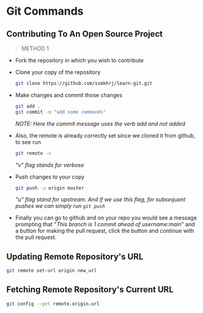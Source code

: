 # Git Commands

## Contributing To An Open Source Project

> METHOD 1

- Fork the repository in which you wish to contribute

- Clone your copy of the repository

  ```bash
  git clone https://github.com/ssmkhrj/learn-git.git
  ```

- Make changes and commit those changes

  ```bash
  git add .
  git commit -m "add some commands"
  ```

  _NOTE: Here the commit message uses the verb add and not added_

- Also, the remote is already correctly set since we cloned it from github, to see run

  ```bash
  git remote -v
  ```

  _"v" flag stands for verbose_

- Push changes to your copy

  ```bash
  git push -u origin master
  ```

  _"u" flag stand for upstream. And if we use this flag, for subsequent pushes we can simply run `git push`_

- Finally you can go to github and on your repo you would see a message prompting that "_This branch is 1 commit ahead of username:main_" and a button for making the pull request, click the button and continue with the pull request.

## Updating Remote Repository's URL

```bash
git remote set-url origin new_url
```

## Fetching Remote Repository's Current URL

```bash
git config --get remote.origin.url
```
